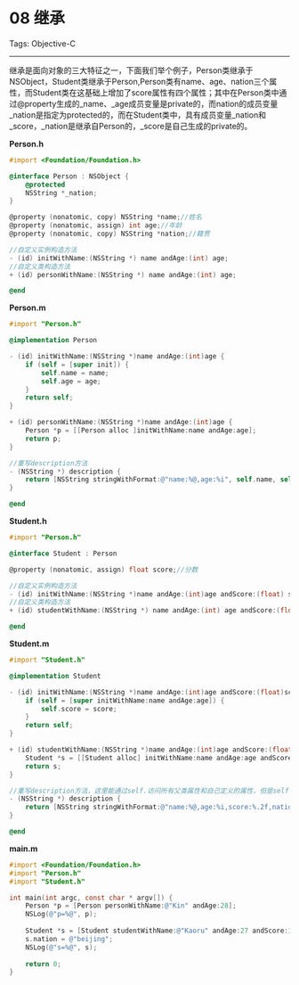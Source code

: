 ﻿# 08 继承

Tags: Objective-C

----

继承是面向对象的三大特征之一，下面我们举个例子，Person类继承于NSObject，Student类继承于Person,Person类有name、age、nation三个属性，而Student类在这基础上增加了score属性有四个属性；其中在Person类中通过@property生成的_name、_age成员变量是private的，而nation的成员变量_nation是指定为protected的，而在Student类中，具有成员变量_nation和_score，_nation是继承自Person的，_score是自己生成的private的。

**Person.h**
```objective-c
#import <Foundation/Foundation.h>

@interface Person : NSObject {
    @protected
    NSString *_nation;
}

@property (nonatomic, copy) NSString *name;//姓名
@property (nonatomic, assign) int age;//年龄
@property (nonatomic, copy) NSString *nation;//籍贯

//自定义实例构造方法
- (id) initWithName:(NSString *) name andAge:(int) age;
//自定义类构造方法
+ (id) personWithName:(NSString *) name andAge:(int) age;

@end
```

**Person.m**
```objective-c
#import "Person.h"

@implementation Person

- (id) initWithName:(NSString *)name andAge:(int)age {
    if (self = [super init]) {
        self.name = name;
        self.age = age;
    }
    return self;
}

+ (id) personWithName:(NSString *)name andAge:(int)age {
    Person *p = [[Person alloc ]initWithName:name andAge:age];
    return p;
}

//重写description方法
- (NSString *) description {
    return [NSString stringWithFormat:@"name:%@,age:%i", self.name, self.age];
}

@end
```

**Student.h**
```objective-c
#import "Person.h"

@interface Student : Person

@property (nonatomic, assign) float score;//分数

//自定义实例构造方法
- (id) initWithName:(NSString *)name andAge:(int)age andScore:(float) score;
//自定义类构造方法
+ (id) studentWithName:(NSString *) name andAge:(int) age andScore:(float) score;

@end
```

**Student.m**
```objective-c
#import "Student.h"

@implementation Student

- (id) initWithName:(NSString *)name andAge:(int)age andScore:(float)score {
    if (self = [super initWithName:name andAge:age]) {
        self.score = score;
    }
    return self;
}

+ (id) studentWithName:(NSString *)name andAge:(int)age andScore:(float)score {
    Student *s = [[Student alloc] initWithName:name andAge:age andScore:score];
    return s;
}

//重写description方法，这里能通过self.访问所有父类属性和自己定义的属性，但是self->只能访问自己的成员变量以及父类继承过来的protected成员变量
- (NSString *) description {
    return [NSString stringWithFormat:@"name:%@,age:%i,score:%.2f,nation:%@", self.name, self.age, self.score, self->_nation];
}

@end
```

**main.m**
```objective-c
#import <Foundation/Foundation.h>
#import "Person.h"
#import "Student.h"

int main(int argc, const char * argv[]) {
    Person *p = [Person personWithName:@"Kin" andAge:28];
    NSLog(@"p=%@", p);
    
    Student *s = [Student studentWithName:@"Kaoru" andAge:27 andScore:100];
    s.nation = @"beijing";
    NSLog(@"s=%@", s);
    
    return 0;
}
```






